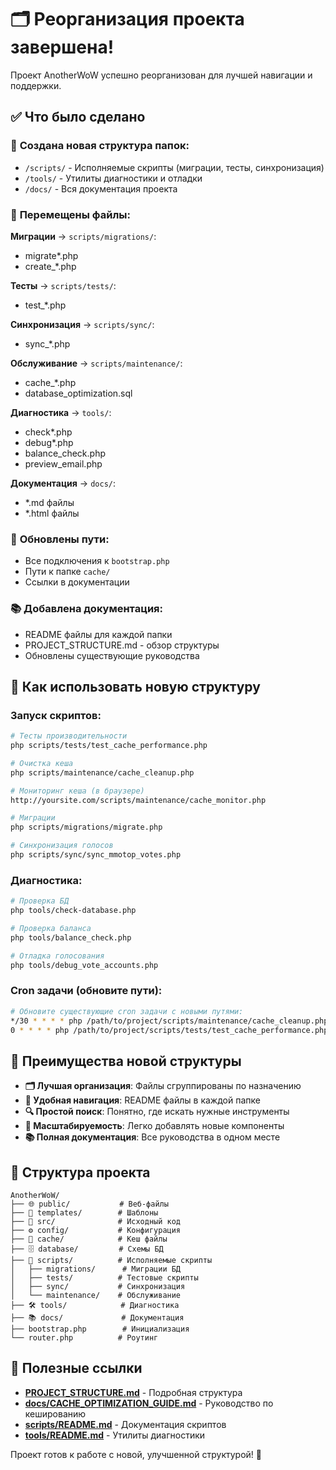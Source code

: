 # 🗂️ Реорганизация проекта завершена!

Проект AnotherWoW успешно реорганизован для лучшей навигации и поддержки.

## ✅ Что было сделано

### 📁 **Создана новая структура папок:**
- `/scripts/` - Исполняемые скрипты (миграции, тесты, синхронизация)
- `/tools/` - Утилиты диагностики и отладки
- `/docs/` - Вся документация проекта

### 🔄 **Перемещены файлы:**

**Миграции** → `scripts/migrations/`:
- migrate*.php
- create_*.php

**Тесты** → `scripts/tests/`:
- test_*.php

**Синхронизация** → `scripts/sync/`:
- sync_*.php

**Обслуживание** → `scripts/maintenance/`:
- cache_*.php
- database_optimization.sql

**Диагностика** → `tools/`:
- check*.php
- debug*.php
- balance_check.php
- preview_email.php

**Документация** → `docs/`:
- *.md файлы
- *.html файлы

### 🔧 **Обновлены пути:**
- Все подключения к `bootstrap.php`
- Пути к папке `cache/`
- Ссылки в документации

### 📚 **Добавлена документация:**
- README файлы для каждой папки
- PROJECT_STRUCTURE.md - обзор структуры
- Обновлены существующие руководства

## 🚀 Как использовать новую структуру

### Запуск скриптов:

```bash
# Тесты производительности
php scripts/tests/test_cache_performance.php

# Очистка кеша
php scripts/maintenance/cache_cleanup.php

# Мониторинг кеша (в браузере)
http://yoursite.com/scripts/maintenance/cache_monitor.php

# Миграции
php scripts/migrations/migrate.php

# Синхронизация голосов
php scripts/sync/sync_mmotop_votes.php
```

### Диагностика:

```bash
# Проверка БД
php tools/check-database.php

# Проверка баланса
php tools/balance_check.php

# Отладка голосования
php tools/debug_vote_accounts.php
```

### Cron задачи (обновите пути):

```bash
# Обновите существующие cron задачи с новыми путями:
*/30 * * * * php /path/to/project/scripts/maintenance/cache_cleanup.php
0 * * * * php /path/to/project/scripts/tests/test_cache_performance.php
```

## 🎯 Преимущества новой структуры

- **🗂️ Лучшая организация**: Файлы сгруппированы по назначению
- **📖 Удобная навигация**: README файлы в каждой папке
- **🔍 Простой поиск**: Понятно, где искать нужные инструменты
- **🚀 Масштабируемость**: Легко добавлять новые компоненты
- **📚 Полная документация**: Все руководства в одном месте

## 📂 Структура проекта

```
AnotherWoW/
├── 🌐 public/           # Веб-файлы
├── 🎨 templates/        # Шаблоны
├── 🔧 src/              # Исходный код
├── ⚙️ config/           # Конфигурация
├── 💾 cache/            # Кеш файлы
├── 🗄️ database/         # Схемы БД
├── 📜 scripts/          # Исполняемые скрипты
│   ├── migrations/      # Миграции БД
│   ├── tests/          # Тестовые скрипты
│   ├── sync/           # Синхронизация
│   └── maintenance/    # Обслуживание
├── 🛠️ tools/            # Диагностика
├── 📚 docs/             # Документация
├── bootstrap.php        # Инициализация
└── router.php          # Роутинг
```

## 🔗 Полезные ссылки

- **[PROJECT_STRUCTURE.md](PROJECT_STRUCTURE.md)** - Подробная структура
- **[docs/CACHE_OPTIMIZATION_GUIDE.md](docs/CACHE_OPTIMIZATION_GUIDE.md)** - Руководство по кешированию
- **[scripts/README.md](scripts/README.md)** - Документация скриптов
- **[tools/README.md](tools/README.md)** - Утилиты диагностики

Проект готов к работе с новой, улучшенной структурой! 🎉